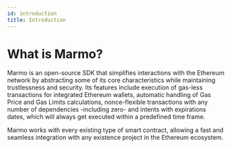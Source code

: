 ```yaml
---
id: introduction
title: Introduction
---
```


# What is Marmo?

Marmo is an open-source SDK that simplifies interactions with the Ethereum network by abstracting some of its core characteristics while maintaining trustlessness and security. Its features include execution of gas-less transactions for integrated Ethereum wallets, automatic handling of Gas Price and Gas Limits calculations, nonce-flexible transactions with any number of dependencies -including zero- and intents with expirations dates, which will always get executed within a predefined time frame.

Marmo works with every existing type of smart contract, allowing a fast and seamless integration with any existence project in the Ethereum ecosystem.

